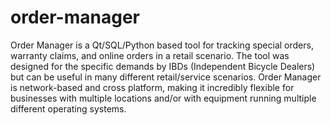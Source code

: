 # order-manager
Order Manager is a Qt/SQL/Python based tool for tracking special orders, warranty claims, and online orders in a retail scenario. The tool was designed for the specific demands by IBDs (Independent Bicycle Dealers) but can be useful in many different retail/service scenarios. Order Manager is network-based and cross platform, making it incredibly flexible for businesses with multiple locations and/or with equipment running multiple different operating systems.
